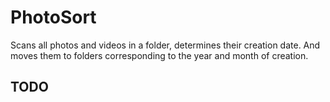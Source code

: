 # PhotoSort
Scans all photos and videos in a folder, determines their creation date. 
And moves them to folders corresponding to the year and month of creation.

## TODO

